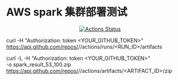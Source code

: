 # AWS spark 集群部署测试

<div align="center">

[![Actions Status](https://github.com/zizdlp/aws_deploy/workflows/TEST_TPCDS/badge.svg)](https://github.com/zizdlp/aws_deploy/actions)

</div>


curl -H "Authorization: token <YOUR_GITHUB_TOKEN>" \
  https://api.github.com/repos/<OWNER>/<REPO>/actions/runs/<RUN_ID>/artifacts
  
curl -L -H "Authorization: token <YOUR_GITHUB_TOKEN>" \
  -o spark_result_53_100.zip \
  https://api.github.com/repos/<OWNER>/<REPO>/actions/artifacts/<ARTIFACT_ID>/zip